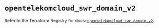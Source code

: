 # `opentelekomcloud_swr_domain_v2`

Refer to the Terraform Registry for docs: [`opentelekomcloud_swr_domain_v2`](https://registry.terraform.io/providers/opentelekomcloud/opentelekomcloud/1.36.14/docs/resources/swr_domain_v2).
